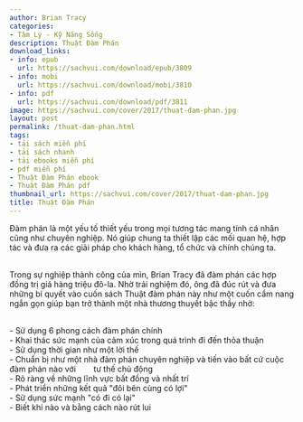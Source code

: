 ```yaml
---
author: Brian Tracy
categories:
- Tâm Lý - Kỹ Năng Sống
description: Thuật Đàm Phán
download_links:
- info: epub
  url: https://sachvui.com/download/epub/3809
- info: mobi
  url: https://sachvui.com/download/mobi/3810
- info: pdf
  url: https://sachvui.com/download/pdf/3811
image: https://sachvui.com/cover/2017/thuat-dam-phan.jpg
layout: post
permalink: /thuat-dam-phan.html
tags:
- tải sách miễn phí
- tải sách nhanh
- tải ebooks miễn phí
- pdf miễn phí
- Thuật Đàm Phán ebook
- Thuật Đàm Phán pdf
thumbnail_url: https://sachvui.com/cover/2017/thuat-dam-phan.jpg
title: Thuật Đàm Phán
---
```


 <div class="item-desc text-justify"> <p>Đàm phán là một yếu tố thiết yếu trong mọi tương tác mang tính cá nhân cũng như chuyên nghiệp. Nó giúp chung ta thiết lập các mối quan hệ, hợp tác và đưa ra các giải pháp cho khách hàng, tổ chức và chính chúng ta.</p><p><br>Trong sự nghiệp thành công của mìn, Brian Tracy đã đàm phán các hợp đồng trị giá hàng triệu đô-la. Nhờ trải nghiệm đó, ông đã đúc rút và đưa những bí quyết vào cuốn sách Thuật đàm phán này như một cuốn cẩm nang ngắn gọn giúp bạn trở thành một nhà thương thuyết bậc thầy nhờ:</p><p><br>- Sử dụng 6 phong cách đàm phán chính<br>- Khai thác sức mạnh của cảm xúc trong quá trình đi đến thỏa thuận<br>- Sử dụng thời gian như một lời thế<br>- Chuẩn bị như một nhà đàm phán chuyên nghiệp và tiến vào bất cứ cuộc đàm phán nào với        tư thế chủ động<br>- Rõ ràng về những lĩnh vực bất đồng và nhất trí<br>- Phát triển những kết quả "đôi bên cùng có lợi"<br>- Sử dụng sức mạnh "có đi có lại"<br>- Biết khi nào và bằng cách nào rút lui​</p> </div>